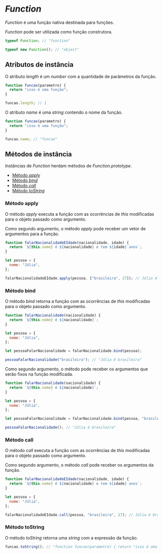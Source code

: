 # _Function_

_Function_ é uma função nativa destinada para funções.

_Function_ pode ser utilizada como função construtora.

```javascript
typeof Function; // "function"

typeof new Function(); // "object"
```

## Atributos de instância

O atributo _length_ é um _number_ com a quantidade de parâmetros da função.

```javascript
function funcao(parametro) {
  return "isso é uma função";
}

funcao.length; // 1
```

O atributo _name_ é uma _string_ contendo o nome da função.

```javascript
function funcao(parametro) {
  return "isso é uma função";
}

funcao.name; // "funcao"
```

## Métodos de instância

Instâncias de _Function_ herdam métodos de _Function.prototype_.

- [Método _apply_](#método-apply)
- [Método _bind_](#método-bind)
- [Método _call_](#método-call)
- [Método _toString_](#método-toString)

### Método apply

O método _apply_ executa a função com as ocorrências de _this_ modificadas para o objeto passado como argumento.

Como segundo argumento, o método _apply_ pode receber um vetor de argumentos para a função.

```javascript
function falarNacionalidadeEIdade(nacionalidade, idade) {
  return `${this.nome} é ${nacionalidade} e tem ${idade} anos`;
}

let pessoa = {
  nome: "Júlia",
};

falarNacionalidadeEIdade.apply(pessoa, ["brasileira", 27]); // Júlia é brasileira e tem 27 anos
```

### Método bind

O método _bind_ retorna a função com as ocorrências de _this_ modificadas para o objeto passado como argumento.

```javascript
function falarNacionalidade(nacionalidade) {
  return `${this.nome} é ${nacionalidade}`;
}

let pessoa = {
  nome: "Júlia",
};

let pessoaFalarNacionalidade = falarNacionalidade.bind(pessoa);

pessoaFalarNacionalidade("brasileira"); // "Júlia é brasileira"
```

Como segundo argumento, o método pode receber os argumentos que serão fixos na função modificada.

```javascript
function falarNacionalidade(nacionalidade) {
  return `${this.nome} é ${nacionalidade}`;
}

let pessoa = {
  nome: "Júlia",
};

let pessoaFalarNacionalidade = falarNacionalidade.bind(pessoa, "brasileira");

pessoaFalarNacionalidade(); // "Júlia é brasileira"
```

### Método call

O método _call_ executa a função com as ocorrências de _this_ modificadas para o objeto passado como argumento.

Como segundo argumento, o método _call_ pode receber os argumentos da função.

```javascript
function falarNacionalidadeEIdade(nacionalidade, idade) {
  return `${this.nome} é ${nacionalidade} e tem ${idade} anos`;
}

let pessoa = {
  nome: "Júlia",
};

falarNacionalidadeEIdade.call(pessoa, "brasileira", 27); // Júlia é brasileira e tem 27 anos
```

### Método toString

O método _toString_ retorna uma _string_ com a expressão da função.

```javascript
funcao.toString(); // "function funcao(parametro) { return "isso é uma função" }"
```
